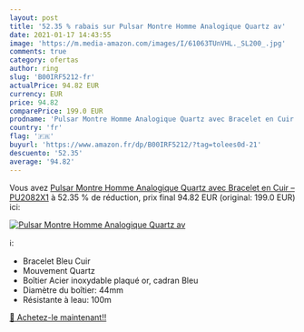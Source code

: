 ```yaml
---
layout: post
title: '52.35 % rabais sur Pulsar Montre Homme Analogique Quartz av'
date: 2021-01-17 14:43:55
image: 'https://m.media-amazon.com/images/I/61063TUnVHL._SL200_.jpg'
comments: true
category: ofertas
author: ring
slug: 'B00IRF5212-fr'
actualPrice: 94.82 EUR
currency: EUR
price: 94.82
comparePrice: 199.0 EUR
prodname: 'Pulsar Montre Homme Analogique Quartz avec Bracelet en Cuir – PU2082X1'
country: 'fr'
flag: '🇫🇷'
buyurl: 'https://www.amazon.fr/dp/B00IRF5212/?tag=tolees0d-21'
descuento: '52.35'
average: '94.82'
---
```


Vous avez [Pulsar Montre Homme Analogique Quartz avec Bracelet en Cuir – PU2082X1](https://www.amazon.fr/dp/B00IRF5212/?tag=tolees0d-21)  à  52.35 % de réduction, prix final  94.82 EUR (original: 199.0 EUR) ici:

[![Pulsar Montre Homme Analogique Quartz av](https://m.media-amazon.com/images/I/61063TUnVHL._SL200_.jpg)](https://www.amazon.fr/dp/B00IRF5212/?tag=tolees0d-21)

ℹ️:

- Bracelet Bleu Cuir
- Mouvement Quartz
- Boîtier Acier inoxydable plaqué or, cadran Bleu
- Diamètre du boîtier﻿: 44mm
- Résistante à leau: 100m

[🛒 Achetez-le maintenant!!](https://www.amazon.fr/dp/B00IRF5212/?tag=tolees0d-21)
